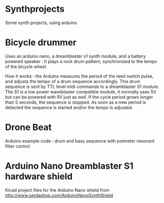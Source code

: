 Synthprojects
=============

Some synth projects, using arduino


Bicycle drummer
===============

Uses an arduino nano, a dreamblaster s1 synth module, and a battery powered speaker :  It plays a rock drum pattern, synchronized to the tempo of the bicycle wheel. 

How it works : the Arduino measures the period of the reed switch pulse, and adjusts the tempo of a drum sequence accordingly.  This drum sequence is sent by TTL level midi commands to a dreamblaster S1 module. The S1 is a low power waveblaster compatible module, it normally uses 5V but can be powered with 9V just as well. If the cycle period grows longer than 5 seconds, the sequence is stopped. As soon as a new period is detected the sequence is started and/or the tempo is adjusted. 


Drone Beat
===============

Arduino example code : drum and bass sequence with potmeter resonant filter control 


Arduino Nano Dreamblaster S1 hardware shield
===============

Kicad project files for the Arduino Nano shield from http://www.serdashop.com/ArduinoNanoSynthShield
